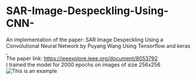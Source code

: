 # SAR-Image-Despeckling-Using-CNN-
An implementation of the paper: SAR Image Despeckling Using a Convolutional Neural Network by Puyang Wang Using Tensorflow and keras ,<br />
The paper link: https://ieeexplore.ieee.org/document/8053792 <br />
I trained the model for 2000 epochs on images of size 256x256 <br />
![This is an example](https://github.com/TheKiteFlier/SAR-Image-Despeckling-Using-CNN-/blob/main/example.jpg)
